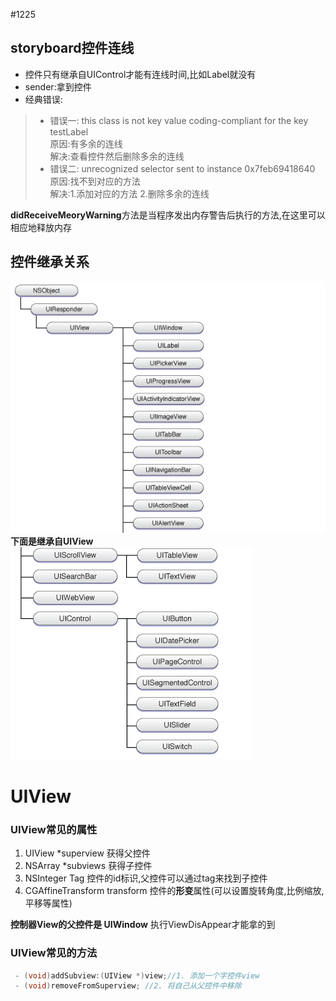#1225

## storyboard控件连线

* 控件只有继承自UIControl才能有连线时间,比如Label就没有</br>
* sender:拿到控件
* 经典错误:
>* 错误一: this class is not key value coding-compliant for the key testLabel</br>
原因:有多余的连线</br>
解决:查看控件然后删除多余的连线
>* 错误二: unrecognized selector sent to instance 0x7feb69418640</br>
原因:找不到对应的方法</br>
解决:1.添加对应的方法 2.删除多余的连线

 **didReceiveMeoryWarning**方法是当程序发出内存警告后执行的方法,在这里可以相应地释放内存
## 控件继承关系
![1.](/assets/260268-a1ea00609264aa8f.png)
**下面是继承自UIView**
![继承自UIView](/assets/260268-0ce40aa4f8a638cd.png)
# UIView
### UIView常见的属性


1. UIView *superview 获得父控件
2. NSArray *subviews 获得子控件
3. NSInteger Tag 控件的id标识,父控件可以通过tag来找到子控件
4. CGAffineTransform transform 控件的**形变**属性(可以设置旋转角度,比例缩放,平移等属性)

**控制器View的父控件是 UIWindow**  执行ViewDisAppear才能拿的到
### UIView常见的方法
```objectivec
 - (void)addSubview:(UIView *)view;//1. 添加一个字控件view
 - (void)removeFromSuperview; //2. 将自己从父控件中移除
```






